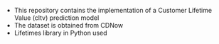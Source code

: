 - This repository contains the implementation of a Customer Lifetime Value (cltv) prediction model
- The dataset is obtained from CDNow 
- Lifetimes library in Python used
